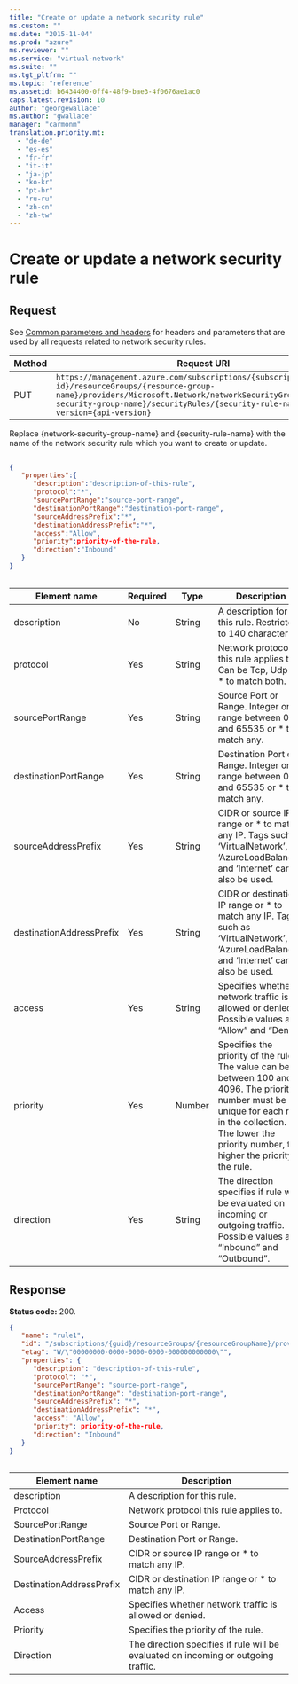 ```yaml
---
title: "Create or update a network security rule"
ms.custom: ""
ms.date: "2015-11-04"
ms.prod: "azure"
ms.reviewer: ""
ms.service: "virtual-network"
ms.suite: ""
ms.tgt_pltfrm: ""
ms.topic: "reference"
ms.assetid: b6434400-0ff4-48f9-bae3-4f0676ae1ac0
caps.latest.revision: 10
author: "georgewallace"
ms.author: "gwallace"
manager: "carmonm"
translation.priority.mt: 
  - "de-de"
  - "es-es"
  - "fr-fr"
  - "it-it"
  - "ja-jp"
  - "ko-kr"
  - "pt-br"
  - "ru-ru"
  - "zh-cn"
  - "zh-tw"
---
```

# Create or update a network security rule
## Request  
 See [Common parameters and headers](network-security-rules.md#bk_common) for headers and parameters that are used by all requests related to network security rules.  
  
|Method|Request URI|  
|------------|-----------------|  
|PUT|`https://management.azure.com/subscriptions/{subscription-id}/resourceGroups/{resource-group-name}/providers/Microsoft.Network/networkSecurityGroups/{network-security-group-name}/securityRules/{security-rule-name}?api-version={api-version}`|  
  
 Replace {network-security-group-name} and {security-rule-name} with the name of the network security rule which you want to create or update.  
  
```json  
  
{   
   "properties":{   
      "description":"description-of-this-rule",  
      "protocol":"*",  
      "sourcePortRange":"source-port-range",  
      "destinationPortRange":"destination-port-range",  
      "sourceAddressPrefix":"*",  
      "destinationAddressPrefix":"*",  
      "access":"Allow",  
      "priority":priority-of-the-rule,  
      "direction":"Inbound"  
   }  
}  
  
```  
  
|Element name|Required|Type|Description|  
|------------------|--------------|----------|-----------------|  
|description|No|String|A description for this rule. Restricted to 140 characters.|  
|protocol|Yes|String|Network protocol this rule applies to. Can be Tcp, Udp or * to match both.|  
|sourcePortRange|Yes|String|Source Port or Range. Integer or range between 0 and 65535 or * to match any.|  
|destinationPortRange|Yes|String|Destination Port or Range. Integer or range between 0 and 65535 or * to match any.|  
|sourceAddressPrefix|Yes|String|CIDR or source IP range or * to match any IP. Tags such as ‘VirtualNetwork’, ‘AzureLoadBalancer’ and ‘Internet’ can also be used.|  
|destinationAddressPrefix|Yes|String|CIDR or destination IP range or * to match any IP. Tags such as ‘VirtualNetwork’, ‘AzureLoadBalancer’ and ‘Internet’ can also be used.|  
|access|Yes|String|Specifies whether network traffic is allowed or denied. Possible values are “Allow” and “Deny”.|  
|priority|Yes|Number|Specifies the priority of the rule. The value can be between 100 and 4096. The priority number must be unique for each rule in the collection. The lower the priority number, the higher the priority of the rule.|  
|direction|Yes|String|The direction specifies if rule will be evaluated on incoming or outgoing traffic. Possible values are “Inbound” and “Outbound”.|  
  
## Response  
 **Status code:** 200.  
  
```json  
{  
   "name": "rule1",  
   "id": "/subscriptions/{guid}/resourceGroups/{resourceGroupName}/providers/Microsoft.Network/networkSecurityGroups/myNsg/securityRules/rule1",  
   "etag": "W/\"00000000-0000-0000-0000-000000000000\"",  
   "properties": {  
      "description": "description-of-this-rule",  
      "protocol": "*",  
      "sourcePortRange": "source-port-range",  
      "destinationPortRange": "destination-port-range",  
      "sourceAddressPrefix": "*",  
      "destinationAddressPrefix": "*",  
      "access": "Allow",  
      "priority": priority-of-the-rule,  
      "direction": "Inbound"  
   }  
}  
  
```  
  
|Element name|Description|  
|------------------|-----------------|  
|description|A description for this rule.|  
|Protocol|Network protocol this rule applies to.|  
|SourcePortRange|Source Port or Range.|  
|DestinationPortRange|Destination Port or Range.|  
|SourceAddressPrefix|CIDR or source IP range or * to match any IP.|  
|DestinationAddressPrefix|CIDR or destination IP range or * to match any IP.|  
|Access|Specifies whether network traffic is allowed or denied.|  
|Priority|Specifies the priority of the rule.|  
|Direction|The direction specifies if rule will be evaluated on incoming or outgoing traffic.|
